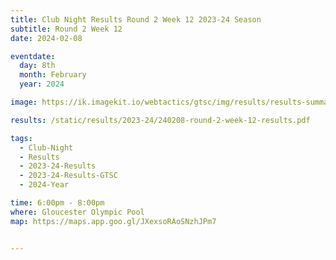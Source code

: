 ```yaml
---
title: Club Night Results Round 2 Week 12 2023-24 Season
subtitle: Round 2 Week 12
date: 2024-02-08

eventdate:
  day: 8th
  month: February
  year: 2024

image: https://ik.imagekit.io/webtactics/gtsc/img/results/results-summary-11.jpg

results: /static/results/2023-24/240208-round-2-week-12-results.pdf

tags:
  - Club-Night
  - Results
  - 2023-24-Results
  - 2023-24-Results-GTSC
  - 2024-Year

time: 6:00pm - 8:00pm
where: Gloucester Olympic Pool
map: https://maps.app.goo.gl/JXexsoRAoSNzhJPm7


---
```





